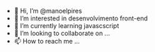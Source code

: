 - 👋 Hi, I’m @manoelpires
- 👀 I’m interested in  desenvolvimento front-end
- 🌱 I’m currently learning  javascscript
- 💞️ I’m looking to collaborate on ...
- 📫 How to reach me ...

<!---
manoelpires/manoelpires is a ✨ special ✨ repository because its `README.md` (this file) appears on your GitHub profile.
You can click the Preview link to take a look at your changes.
--->
